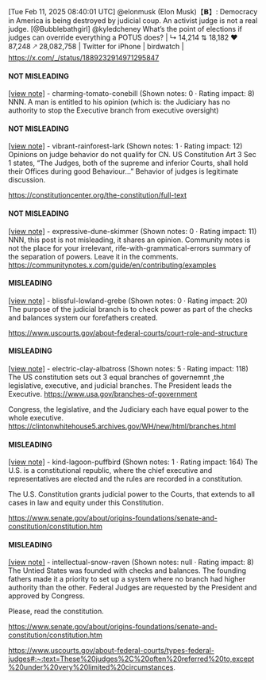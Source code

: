[Tue Feb 11, 2025 08:40:01 UTC] @elonmusk (Elon Musk)【𝗕】: Democracy in America is being destroyed by judicial coup.  An activist judge is not a real judge. [@Bubblebathgirl] @kyledcheney What’s the point of elections if judges can override everything a POTUS does? | ↳ 14,214 ⇅ 18,182 ♥ 87,248 🡕 28,082,758 | Twitter for iPhone | birdwatch | https://x.com/_/status/1889232914971295847

#### NOT MISLEADING

[[view note]](https://x.com/i/birdwatch/n/1889345781792170273) - charming-tomato-conebill (Shown notes: 0 · Rating impact: 8)
NNN. A man is entitled to his opinion 
(which is: the Judiciary has no authority to stop the Executive branch from executive oversight)

#### NOT MISLEADING

[[view note]](https://x.com/i/birdwatch/n/1889312965494493373) - vibrant-rainforest-lark (Shown notes: 1 · Rating impact: 12)
Opinions on judge behavior do not qualify for CN. US Constitution Art 3 Sec 1 states, “The Judges, both of the supreme and inferior Courts, shall hold their Offices during good Behaviour…” Behavior of judges is legitimate discussion. 

https://constitutioncenter.org/the-constitution/full-text

#### NOT MISLEADING

[[view note]](https://x.com/i/birdwatch/n/1889306136735834411) - expressive-dune-skimmer (Shown notes: 0 · Rating impact: 11)
NNN, this post is not misleading, it shares an opinion. Community notes is not the place for your irrelevant, rife-with-grammatical-errors summary of the separation of powers. Leave it in the comments. 
https://communitynotes.x.com/guide/en/contributing/examples 

#### MISLEADING

[[view note]](https://x.com/i/birdwatch/n/1889317566385983841) - blissful-lowland-grebe (Shown notes: 0 · Rating impact: 20)
The purpose of the judicial branch is to check power as part of the checks and balances system our forefathers created.

https://www.uscourts.gov/about-federal-courts/court-role-and-structure

#### MISLEADING

[[view note]](https://x.com/i/birdwatch/n/1889299897360281790) - electric-clay-albatross (Shown notes: 5 · Rating impact: 118)
The US constitution sets out 3 equal branches of governemnt ,the legislative, executive, and judicial branches.  The President leads the Executive.
https://www.usa.gov/branches-of-government

Congress, the legislative, and the Judiciary each have equal power to the whole executive.
https://clintonwhitehouse5.archives.gov/WH/new/html/branches.html

#### MISLEADING

[[view note]](https://x.com/i/birdwatch/n/1889306479120851223) - kind-lagoon-puffbird (Shown notes: 1 · Rating impact: 164)
The U.S. is a constitutional republic, where the chief executive and representatives are elected and the rules are recorded in a constitution.

The U.S. Constitution grants judicial power to the Courts, that extends to all cases in law and equity under this Constitution.

https://www.senate.gov/about/origins-foundations/senate-and-constitution/constitution.htm

#### MISLEADING

[[view note]](https://x.com/i/birdwatch/n/1889531601375109535) - intellectual-snow-raven (Shown notes: null · Rating impact: 8)
The Untied States was founded with checks and balances. The founding fathers made it a priority to set up a system where no branch had higher authority than the other. Federal Judges are requested by the President and approved by Congress. 

Please, read the constitution. 

https://www.senate.gov/about/origins-foundations/senate-and-constitution/constitution.htm

https://www.uscourts.gov/about-federal-courts/types-federal-judges#:~:text=These%20judges%2C%20often%20referred%20to,except%20under%20very%20limited%20circumstances.
